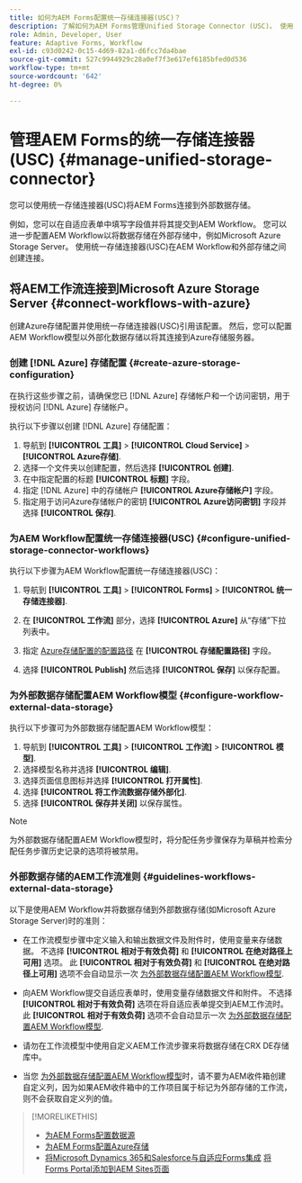 ```yaml
---
title: 如何为AEM Forms配置统一存储连接器(USC)？
description: 了解如何为AEM Forms管理Unified Storage Connector (USC)。 使用统一存储连接器(USC)将AEM Forms连接到外部数据存储。
role: Admin, Developer, User
feature: Adaptive Forms, Workflow
exl-id: c93d0242-0c15-4d69-82a1-d6fcc7da4bae
source-git-commit: 527c9944929c28a0ef7f3e617ef6185bfed0d536
workflow-type: tm+mt
source-wordcount: '642'
ht-degree: 0%

---
```


# 管理AEM Forms的统一存储连接器(USC) {#manage-unified-storage-connector}

您可以使用统一存储连接器(USC)将AEM Forms连接到外部数据存储。

例如，您可以在自适应表单中填写字段值并将其提交到AEM Workflow。 您可以进一步配置AEM Workflow以将数据存储在外部存储中，例如Microsoft Azure Storage Server。 使用统一存储连接器(USC)在AEM Workflow和外部存储之间创建连接。

## 将AEM工作流连接到Microsoft Azure Storage Server {#connect-workflows-with-azure}

创建Azure存储配置并使用统一存储连接器(USC)引用该配置。 然后，您可以配置AEM Workflow模型以外部化数据存储以将其连接到Azure存储服务器。

### 创建 [!DNL Azure] 存储配置 {#create-azure-storage-configuration}

在执行这些步骤之前，请确保您已 [!DNL Azure] 存储帐户和一个访问密钥，用于授权访问 [!DNL Azure] 存储帐户。

执行以下步骤以创建 [!DNL Azure] 存储配置：

1. 导航到 **[!UICONTROL 工具]** > **[!UICONTROL Cloud Service]** > **[!UICONTROL Azure存储]**.
1. 选择一个文件夹以创建配置，然后选择 **[!UICONTROL 创建]**.
1. 在中指定配置的标题 **[!UICONTROL 标题]** 字段。
1. 指定 [!DNL Azure] 中的存储帐户 **[!UICONTROL Azure存储帐户]** 字段。
1. 指定用于访问Azure存储帐户的密钥 **[!UICONTROL Azure访问密钥]** 字段并选择 **[!UICONTROL 保存]**.

### 为AEM Workflow配置统一存储连接器(USC) {#configure-unified-storage-connector-workflows}

执行以下步骤为AEM Workflow配置统一存储连接器(USC)：

1. 导航到 **[!UICONTROL 工具]** > **[!UICONTROL Forms]** > **[!UICONTROL 统一存储连接器]**.

1. 在 **[!UICONTROL 工作流]** 部分，选择 **[!UICONTROL Azure]** 从“存储”下拉列表中。
1. 指定 [Azure存储配置的配置路径](#create-azure-storage-configuration) 在 **[!UICONTROL 存储配置路径]** 字段。
1. 选择 **[!UICONTROL Publish]** 然后选择 **[!UICONTROL 保存]** 以保存配置。

### 为外部数据存储配置AEM Workflow模型 {#configure-workflow-external-data-storage}

执行以下步骤可为外部数据存储配置AEM Workflow模型：

1. 导航到 **[!UICONTROL 工具]** > **[!UICONTROL 工作流]** > **[!UICONTROL 模型]**.
1. 选择模型名称并选择 **[!UICONTROL 编辑]**.
1. 选择页面信息图标并选择 **[!UICONTROL 打开属性]**.
1. 选择 **[!UICONTROL 将工作流数据存储外部化]**.
1. 选择 **[!UICONTROL 保存并关闭]** 以保存属性。

>[!NOTE]
>
>为外部数据存储配置AEM Workflow模型时，将分配任务步骤保存为草稿并检索分配任务步骤历史记录的选项将被禁用。

### 外部数据存储的AEM工作流准则 {#guidelines-workflows-external-data-storage}

以下是使用AEM Workflow并将数据存储到外部数据存储(如Microsoft Azure Storage Server)时的准则：

* 在工作流模型步骤中定义输入和输出数据文件及附件时，使用变量来存储数据。 不选择 **[!UICONTROL 相对于有效负荷]** 和 **[!UICONTROL 在绝对路径上可用]** 选项。 此 **[!UICONTROL 相对于有效负荷]** 和 **[!UICONTROL 在绝对路径上可用]** 选项不会自动显示一次 [为外部数据存储配置AEM Workflow模型](#configure-workflow-external-data-storage).

* 向AEM Workflow提交自适应表单时，使用变量存储数据文件和附件。 不选择 **[!UICONTROL 相对于有效负荷]** 选项在将自适应表单提交到AEM工作流时。 此 **[!UICONTROL 相对于有效负荷]** 选项不会自动显示一次 [为外部数据存储配置AEM Workflow模型](#configure-workflow-external-data-storage).

* 请勿在工作流模型中使用自定义AEM工作流步骤来将数据存储在CRX DE存储库中。

* 当您 [为外部数据存储配置AEM Workflow模型](#configure-workflow-external-data-storage)时，请不要为AEM收件箱创建自定义列，因为如果AEM收件箱中的工作项目属于标记为外部存储的工作流，则不会获取自定义列的值。

>[!MORELIKETHIS]
>
>* [为AEM Forms配置数据源](/help/forms/configure-data-sources.md)
>* [为AEM Forms配置Azure存储](/help/forms/configure-azure-storage.md)
>* [将Microsoft Dynamics 365和Salesforce与自适应Forms集成](/help/forms/configure-msdynamics-salesforce.md)
>  [将Forms Portal添加到AEM Sites页面](/help/forms/configure-forms-portal.md)
